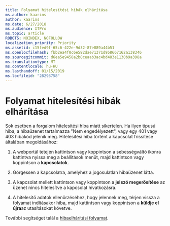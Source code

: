 ```yaml
---
title: Folyamat hitelesítési hibák elhárítása
ms.author: kaarins
author: kaarins
ms.date: 6/27/2018
ms.audience: ITPro
ms.topic: article
ROBOTS: NOINDEX, NOFOLLOW
localization_priority: Priority
ms.assetid: c15fed9f-65c6-422e-9d32-87e889a44b51
ms.openlocfilehash: fbb2ea4f0c6e582dae71371d958667162a138346
ms.sourcegitcommit: d6ea5e9458a2b8ceaab3ac4bd483e1130b9a398a
ms.translationtype: MT
ms.contentlocale: hu-HU
ms.lasthandoff: 01/15/2019
ms.locfileid: "28293758"
---
```

# <a name="troubleshoot-flow-authentication-errors"></a>Folyamat hitelesítési hibák elhárítása

Sok esetben a forgalom hitelesítési hiba miatt sikertelen. Ha ilyen típusú hiba, a hibaüzenet tartalmazza "Nem engedélyezett", vagy egy 401 vagy 403 hibakód jelenik meg. Hitelesítési hiba történt a kapcsolat frissítése általában megoldásához:
  
1. A webportál tetején kattintson vagy koppintson a sebességváltó ikonra kattintva nyissa meg a beállítások menüt, majd kattintson vagy koppintson a **kapcsolatok**.
    
2. Görgessen a kapcsolatra, amelyhez a jogosulatlan hibaüzenet látta.
    
3. A kapcsolat mellett kattintson vagy koppintson a **jelszó megerősítése** az üzenet nincs hitelesítve a kapcsolat hivatkozásra. 
    
4. A hitelesítő adatok ellenőrzéséhez, hogy jelennek meg, térjen vissza a folyamat indításakor hiba, majd kattintson vagy koppintson a **küldje el újra**az utasításokat követve.
    
További segítséget talál a [hibaelhárítási folyamat](https://go.microsoft.com/fwlink/?linkid=872110).
  

